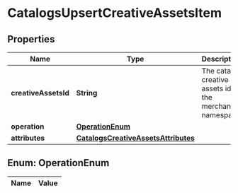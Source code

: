 

# CatalogsUpsertCreativeAssetsItem

## Properties

Name | Type | Description | Notes
------------ | ------------- | ------------- | -------------
**creativeAssetsId** | **String** | The catalog creative assets id in the merchant namespace | 
**operation** | [**OperationEnum**](#OperationEnum) |  | 
**attributes** | [**CatalogsCreativeAssetsAttributes**](CatalogsCreativeAssetsAttributes.md) |  | 


## Enum: OperationEnum

Name | Value
---- | -----




